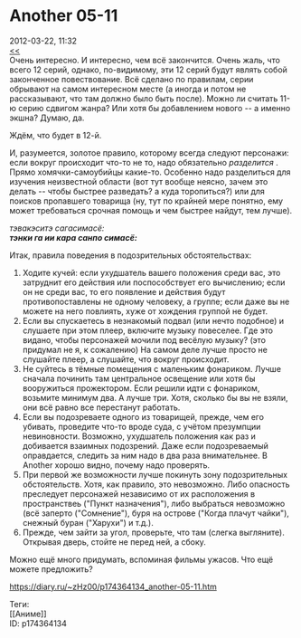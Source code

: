 Another 05-11
==============

   
 2012-03-22, 11:32   
   [<<](Another%2004)    
 Очень интересно. И интересно, чем всё закончится. Очень жаль, что всего 12 серий, однако, по-видимому, эти 12 серий будут являть собой законченное повествование. Всё сделано по правилам, серии обрывают на самом интересном месте (а иногда и потом не рассказывают, что там должно было быть после). Можно ли считать 11-ю серию сдвигом жанра? Или хотя бы добавлением нового -- а именно экшна? Думаю, да.   
   
 Ждём, что будет в 12-й.   
   
 И, разумеется, золотое правило, которому всегда следуют персонажи: если вокруг происходит что-то не то, надо обязательно  *разделится*  . Прямо хомячки-самоубийцы какие-то. Особенно надо разделиться для изучения неизвестной области (вот тут вообще неясно, зачем это делать -- чтобы быстрее разведать? а куда торопиться?) или для поисков пропавшего товарища (ну, тут по крайней мере понятно, ему может требоваться срочная помощь и чем быстрее найдут, тем лучше).   
   
  *тэвакэситэ сагасимасё:   
  **тэнки га ии кара санпо симасё:***    
   
 Итак, правила поведения в подозрительных обстоятельствах:   
 1. Ходите кучей: если ухудшатель вашего положения среди вас, это затруднит его действия или поспособствует его вычислению; если он не среди вас, то его появление и действия будут противопоставлены не одному человеку, а группе; если даже вы не можете на него повлиять, хуже от хождения группой не будет.   
 2. Если вы спускаетесь в незнакомый подвал (или нечто подобное) и слушаете при этом плеер, включите музыку повеселее. Где это видано, чтобы персонажей мочили под весёлую музыку? (это придумал не я, к сожалению) На самом деле лучше просто не слушайте плеер, а слушайте, что вокруг происходит.   
 3. Не суйтесь в тёмные помещения с маленьким фонариком. Лучше сначала починить там центральное освещение или хотя бы вооружиться прожектором. Если решили идти с фонариком, возьмите минимум два. А лучше три. Хотя, сколько бы вы не взяли, они всё равно все перестанут работать.   
 4. Если вы подозреваете одного из товарищей, прежде, чем его убивать, проведите что-то вроде суда, с учётом презумпции невиновности. Возможно, ухудшатель положения как раз и добивается взаимных подозрений. Даже если подозреваемый оправдается, следить за ним надо в два раза внимательнее. В Another хорошо видно, почему надо проверять.   
 5. При первой же возможности лучше покинуть зону подозрительных обстоятельств. Хотя, как правило, это невозможно. Либо опасность преследует персонажей независимо от их расположения в пространствеь ("Пункт назначения"), либо выбраться невозможно (всё заперто ("Сомнение"), буря на острове ("Когда плачут чайки"), снежный буран ("Харухи") и т.д.).   
 6. Прежде, чем зайти за угол, проверьте, что там (слегка выгляните). Открывая дверь, стойте не перед ней, а сбоку.   
   
 Можно ещё много придумать, вспоминая фильмы ужасов. Что ещё можете предложить?   
    
 <https://diary.ru/~zHz00/p174364134_another-05-11.htm>   
   
 Теги:   
 [[Аниме]]   
 ID: p174364134